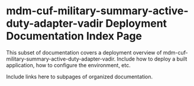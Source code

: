 # mdm-cuf-military-summary-active-duty-adapter-vadir Deployment Documentation Index Page

This subset of documentation covers a deployment overview of mdm-cuf-military-summary-active-duty-adapter-vadir.  Include how to deploy a built application, how to configure the environment, etc.  

Include links here to subpages of organized documentation.